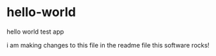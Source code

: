 # hello-world
hello world test app

i am making changes to this file in the readme file
this software rocks!
